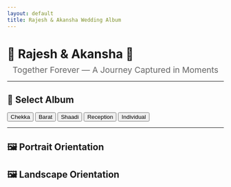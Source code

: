 ```yaml
---
layout: default
title: Rajesh & Akansha Wedding Album
---
```


# 💖 Rajesh & Akansha 💖

<div style="text-align: center; margin-top: -10px; font-size: 1.2rem; color: #666;">
  Together Forever — A Journey Captured in Moments
</div>

---

## 📂 Select Album

<div id="album-buttons">
  <button onclick="filterByFolder('Chekka')">Chekka</button>
  <button onclick="filterByFolder('Barat')">Barat</button>
  <button onclick="filterByFolder('Shaadi')">Shaadi</button>
  <button onclick="filterByFolder('Reception')">Reception</button>
  <button onclick="filterByFolder('Individual')">Individual</button>
</div>

---

## 🖼 Portrait Orientation
<div class="gallery" id="portrait-gallery"></div>

## 🖼 Landscape Orientation
<div class="gallery" id="landscape-gallery"></div>
<script>
  // const allFiles = [
  //   {% for file in site.static_files %}
  //     {% if file.path contains 'assets/' %}
  //       {% if file.extname == '.jpg' or file.extname == '.jpeg' or file.extname == '.JPG' or file.extname == '.JPEG' %}
  //         { path: "{{ file.path }}", name: "{{ file.name }}" },
  //       {% endif %}
  //     {% endif %}
  //   {% endfor %}
  // ];
const allFiles = [
  { path: "/assets/Individual/A/r_DSC_7126.JPG", name: "r_DSC_7126.JPG" },
  { path: "/assets/Individual/A/r_DSC_7131.JPG", name: "r_DSC_7131.JPG" },
  { path: "/assets/Individual/A/r_DSC_7130.JPG", name: "r_DSC_7130.JPG" },
  { path: "/assets/Individual/A/r_DSC_7129.JPG", name: "r_DSC_7129.JPG" },
  { path: "/assets/Individual/A/r_DSC_7249.JPG", name: "r_DSC_7249.JPG" },
  { path: "/assets/Individual/A/r_DSC_7488.JPG", name: "r_DSC_7488.JPG" },
  { path: "/assets/Individual/A/r_DSC_7604.JPG", name: "r_DSC_7604.JPG" },
  { path: "/assets/Individual/A/r_DSC_7610.JPG", name: "r_DSC_7610.JPG" },
  { path: "/assets/Individual/A/r_DSC_7559.JPG", name: "r_DSC_7559.JPG" },
  { path: "/assets/Individual/A/r_DSC_7612.JPG", name: "r_DSC_7612.JPG" },
  { path: "/assets/Individual/A/r_DSC_7570.JPG", name: "r_DSC_7570.JPG" },
  { path: "/assets/Individual/A/r_DSC_7564.JPG", name: "r_DSC_7564.JPG" },
  { path: "/assets/Individual/A/r_DSC_7575.JPG", name: "r_DSC_7575.JPG" },
  { path: "/assets/Individual/A/r_DSC_7588.JPG", name: "r_DSC_7588.JPG" },
  { path: "/assets/Individual/A/r_DSC_7601.JPG", name: "r_DSC_7601.JPG" },
  { path: "/assets/Individual/A/r_DSC_7600.JPG", name: "r_DSC_7600.JPG" },
  { path: "/assets/Individual/A/r_DSC_7562.JPG", name: "r_DSC_7562.JPG" },
  { path: "/assets/Individual/A/r_DSC_7576.JPG", name: "r_DSC_7576.JPG" },
  { path: "/assets/Individual/A/r_DSC_7589.JPG", name: "r_DSC_7589.JPG" },
];








  function clearGalleries() {
    document.getElementById("portrait-gallery").innerHTML = "";
    document.getElementById("landscape-gallery").innerHTML = "";
  }

  function filterByFolder(folder) {
    clearGalleries();

    const folderPath = "assets/" + folder + "/";

    const filteredFiles = allFiles.filter(file => file.path.startsWith("/" + folderPath));

    if (filteredFiles.length === 0) {
      alert("No images found in folder: " + folder);
      return;
    }

    filteredFiles.forEach(file => {
      const wrapper = document.createElement("div");
      wrapper.classList.add("photo-box");

      // Image with full-size on click
      const link = document.createElement("a");
      link.href = file.path;
      link.target = "_blank";

      const img = new Image();
      img.src = file.path;
      img.alt = file.name;
      img.classList.add("album-img");
      link.appendChild(img);

      // Download button
      const downloadBtn = document.createElement("a");
      downloadBtn.href = file.path;
      downloadBtn.download = file.name;
      downloadBtn.classList.add("download-button");
      downloadBtn.innerText = "⬇️ Download";

      // Add to wrapper
      wrapper.appendChild(link);
      wrapper.appendChild(downloadBtn);

      // Portrait or Landscape
      img.onload = function () {
        if (img.naturalWidth > img.naturalHeight) {
          document.getElementById("landscape-gallery").appendChild(wrapper);
        } else {
          document.getElementById("portrait-gallery").appendChild(wrapper);
        }
      };
    });
  }
</script>